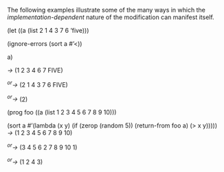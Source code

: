  



The following examples illustrate some of the many ways in which the *implementation-dependent* nature of the modification can manifest itself. 



(let ((a (list 2 1 4 3 7 6 ’five))) 



(ignore-errors (sort a #’<)) 



a) 



*→* (1 2 3 4 6 7 FIVE) 



<i><sup>or</sup>→</i> (2 1 4 3 7 6 FIVE) 



<i><sup>or</sup>→</i> (2) 



(prog foo ((a (list 1 2 3 4 5 6 7 8 9 10))) 



(sort a #’(lambda (x y) (if (zerop (random 5)) (return-from foo a) (> x y))))) *→* (1 2 3 4 5 6 7 8 9 10) 



<i><sup>or</sup>→</i> (3 4 5 6 2 7 8 9 10 1) 



<i><sup>or</sup>→</i> (1 2 4 3)  







